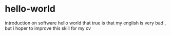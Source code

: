 # hello-world
introduction on software
hello world that true is that my english is very bad , but i hoper to improve this skill for my cv
